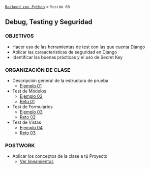[`Backend con Python`](../Readme.md) > `Sesión 08`
## Debug, Testing y Seguridad

### OBJETIVOS
- Hacer uso de las herramientas de test con las que cuenta Django
- Aplicar las caraacterísticas de seguridad en Django
- Identificar las buenas prácticas y el uso de Secret Key

### ORGANIZACIÓN DE CLASE

 - Descripción general de la estructura de prueba
   - [Ejemplo 01](Ejemplo-01)
 - Test de Módelos
   - [Ejemplo 02](Ejemplo-02)
   - [Reto 01](Reto-01)
 - Test de Formularios
   - [Ejemplo 03](Ejemplo-03)
   - [Reto 02](Reto-02)
 - Test de Vistas
   - [Ejemplo 04](Ejemplo-04)
   - [Reto 03](Reto-03)

### POSTWORK
 - Aplicar los conceptos de la clase a tú Proyecto
   - [Ver lineamientos](Postwork)

